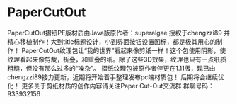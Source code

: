 # PaperCutOut
PaperCutOut摺纸PE版材质由Java版原作者：superalgae 授权于chengzzi89 并精心移植制作！大到title标题设计，小到界面按钮设置图标，都是极其用心的制作！
PaperCutOut纹理包让“我的世界”看起来像剪纸一样！这个包使用阴影，使纹理看起来像剪裁，折叠，和重叠的纸。除了这些3D效果，纹理也只有一点纸质粗糙，但没有那么过多的“噪杂”。
摺纸纹理包被原作者停更在1.11版，现已由chengzzi89接力更新，近期将开始着手整理发布pc端材质包！
后期将会继续优化！
更多关于剪纸材质的创作内容请关注Paper Cut-Out交流群
群聊号码：933932156
